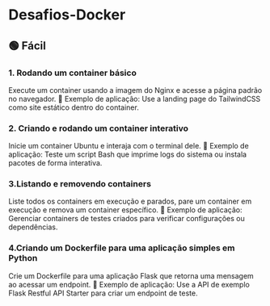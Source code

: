 # Desafios-Docker

## 🟢 Fácil
### 1. Rodando um container básico
Execute um container usando a imagem do Nginx e acesse a página padrão no navegador.
🔹 Exemplo de aplicação: Use a landing page do TailwindCSS como site estático dentro do container.

### 2. Criando e rodando um container interativo
Inicie um container Ubuntu e interaja com o terminal dele.
🔹 Exemplo de aplicação: Teste um script Bash que imprime logs do sistema ou instala pacotes de forma interativa.

### 3.Listando e removendo containers
Liste todos os containers em execução e parados, pare um container em execução e remova um container específico.
🔹 Exemplo de aplicação: Gerenciar containers de testes criados para verificar configurações ou dependências.

### 4.Criando um Dockerfile para uma aplicação simples em Python
Crie um Dockerfile para uma aplicação Flask que retorna uma mensagem ao acessar um endpoint.
🔹 Exemplo de aplicação: Use a API de exemplo Flask Restful API Starter para criar um endpoint de teste.
